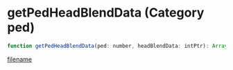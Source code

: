 # getPedHeadBlendData (Category ped)

```js
function getPedHeadBlendData(ped: number, headBlendData: intPtr): Array
```

[filename](getPedHeadBlendData_m.md ':include')